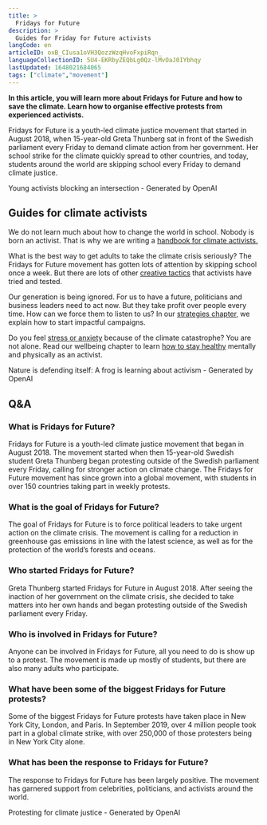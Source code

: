 ```yaml
---
title: >
  Fridays for Future
description: >
  Guides for Friday for Future activists
langCode: en
articleID: oxB_CIusa1oVH3QozzWzqHvoFxpiRqn_
languageCollectionID: 5U4-EKRbyZEQbLg0Qz-lMvOaJ0IYbhqy
lastUpdated: 1648021684065
tags: ["climate","movement"]
---
```


**In this article, you will learn more about Fridays for Future and how to save the climate. Learn how to organise effective protests from experienced activists.**

Fridays for Future is a youth-led climate justice movement that started in August 2018, when 15-year-old Greta Thunberg sat in front of the Swedish parliament every Friday to demand climate action from her government. Her school strike for the climate quickly spread to other countries, and today, students around the world are skipping school every Friday to demand climate justice.

<div><figcaption>Young activists blocking an intersection - Generated by OpenAI</figcaption></div>

## **Guides for climate activists**

We do not learn much about how to change the world in school. Nobody is born an activist. That is why we are writing a [handbook for climate activists.](/campaigns/climate)

What is the best way to get adults to take the climate crisis seriously? The Fridays for Future movement has gotten lots of attention by skipping school once a week. But there are lots of other [creative tactics](/tactics) that activists have tried and tested.

Our generation is being ignored. For us to have a future, politicians and business leaders need to act now. But they take profit over people every time. How can we force them to listen to us? In our [strategies chapter](/strategy), we explain how to start impactful campaigns.

Do you feel [stress or anxiety](/wellbeing/climate) because of the climate catastrophe? You are not alone. Read our wellbeing chapter to learn [how to stay healthy](/wellbeing) mentally and physically as an activist.

<div><figcaption>Nature is defending itself: A frog is learning about activism - Generated by OpenAI</figcaption></div>

## Q&A

### What is Fridays for Future?

Fridays for Future is a youth-led climate justice movement that began in August 2018. The movement started when then 15-year-old Swedish student Greta Thunberg began protesting outside of the Swedish parliament every Friday, calling for stronger action on climate change. The Fridays for Future movement has since grown into a global movement, with students in over 150 countries taking part in weekly protests.

### What is the goal of Fridays for Future?

The goal of Fridays for Future is to force political leaders to take urgent action on the climate crisis. The movement is calling for a reduction in greenhouse gas emissions in line with the latest science, as well as for the protection of the world’s forests and oceans.

### Who started Fridays for Future?

Greta Thunberg started Fridays for Future in August 2018. After seeing the inaction of her government on the climate crisis, she decided to take matters into her own hands and began protesting outside of the Swedish parliament every Friday.

### Who is involved in Fridays for Future?

Anyone can be involved in Fridays for Future, all you need to do is show up to a protest. The movement is made up mostly of students, but there are also many adults who participate.

### What have been some of the biggest Fridays for Future protests?

Some of the biggest Fridays for Future protests have taken place in New York City, London, and Paris. In September 2019, over 4 million people took part in a global climate strike, with over 250,000 of those protesters being in New York City alone.

### What has been the response to Fridays for Future?

The response to Fridays for Future has been largely positive. The movement has garnered support from celebrities, politicians, and activists around the world.

<div><figcaption>Protesting for climate justice - Generated by OpenAI</figcaption></div>
